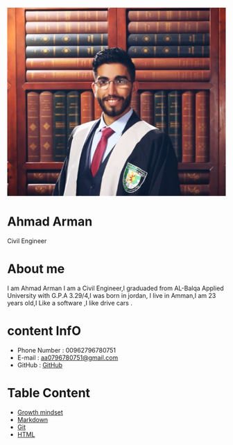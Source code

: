 ![img](assets/ahmad3.jpeg)
#  **Ahmad Arman**

  

   Civil Engineer 

#  **About me**



I am Ahmad Arman I am a Civil Engineer,I graduaded from AL-Balqa Applied University with G.P.A 3.29/4,I was born in  jordan, 
I live in Amman,I am 23 years old,I Like a software ,I like drive  cars  .
 

# **content InfO** 

 * Phone Number : 00962796780751
 * E-mail : aa0796780751@gmail.com
 * GitHub : [GitHub](https://github.com/ahmad-arman)

# **Table Content**

 * [Growth mindset](mindset.md)
 * [Markdown](read02a.md)
 * [Git](read02b.md)
 * [HTML](read03.md) 

  






